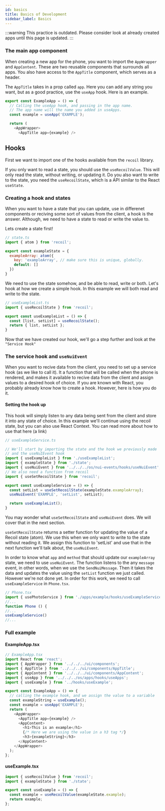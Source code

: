 ```yaml
---
id: basics
title: Basics of Development
sidebar_label: Basics
---
```

:::warning
This practice is outdated. Please consider look at already created apps until this page is updated.
:::

### The main app component
When creating a new app for the phone, you want to import the ``AppWrapper`` and ``AppContent``. These are two reusable components that surrounds all apps. You  also have access to the ``AppTitle`` component, which serves as a header.

The ``AppTitle`` takes in a prop called `app`. Here you can add any string you want, but as a good practice, use the ``useApp`` hook. Here is an example.

```js
export const ExampleApp = () => {
  // Calling the useApp hook, and passing in the app name. 
  // The app name will the name you added in useApps.
  const example = useApp('EXAMPLE');

  return (
    <AppWrapper>
      <AppTitle app={example} />
```

## Hooks
First we want to import one of the hooks available from the ``recoil`` library.


If you only want to read a state, you should use the ``useRecoilValue``. This will only read the state, without writing, or updating it. Do you also want to write to the state, you need the ``useRecoilState``, which is a API similar to the React ``useState``.

### Creating a hook and states
When you want to have a state that you can update, use in differenet components or reciving some sort of values from the client, a hook is the answer. Although, we need to have a state to read or write the value to.

Lets create a state first!

```js
// state.ts
import { atom } from 'recoil';

export const exampleState = {
  exampleArray: atom({
    key: 'exampleArray', // make sure this is unique, globally.
    default: []
  })
}
```

We need to use the state somehow, and be able to read, write or both. Let's hook at how we create a simple hook. In this example we will both read and write to the state.

```js
// useExampleList.ts
import { useRecoilState } from 'recoil';

export const useExampleList = () => {
  const [list, setList] = useRecoilState();
  return { list, setList };
}
```

Now that we have created our hook, we'll go a step further and look at the ``"Service Hook"``

### The service hook and ``useNuiEvent``
When you want to recive data from the client, you need to set up a service hook (as we like to call it). It a function that will be called when the phone is rendered, and makes it available to recive data from the client and assign values to a desired hook of choice. If you are known with React, you probably already know how to create a hook. However, here is how you do it.

#### Setting the hook up
This hook will simply listen to any data being sent from the client and store it into any state of choice. In this example we'll continue using the recoil state, but you can also use React Context. You can read more about how to use that here (a link)

```js
// useExampleService.ts

// We'll start by importing the state and the hook we previously made
// and the useNuIEvent hook
import { useExampleList } from './useExampleList';
import { exampleState } from './state';
import { useNuiEvent } from '../../../os/nui-events/hooks/useNuiEvent';
// We also need a function from recoil
import { useSetRecoilState } from 'recoil';

export const useExampleService = () => {
  const setList = useSetRecoilState(exampleState.exampleArray);
  useNuiEvent('EXAMPLE', 'setList', setList);

  return useExampleList();
}
```
You may wonder what `useSetRecoilState` and `useNuiEvent` does. We will cover that in the next section.

`useSetRecoilState` returns a setter function for updating the value of a Recoil state (atom). We use this when we only want to write to the state without reading it. We assign this function to 'setList' and use that in the next function we'll talk about, the `useNuiEvent`.

In order to know what `app` and `method` that should update our `exampleArray` state, we need to use `useNuiEvent`. The function listens to the any `message` event, in other words, when we use the `SendNuiMessage`. Then it takes the data and updates the value using the `setList` function we just called. However we're not done yet. In order for this work, we need to call `useExampleService` in `Phone.tsx`.

```js
// Phone.tsx
import { usePhotoService } from './apps/example/hooks/useExampleService';
//...
function Phone () {
//...
useExampleService()
//...
```






### Full example
#### ExampleApp.tsx
```js
// ExampleApp.tsx
import React from 'react';
import { AppWrapper } from '../../../ui/components';
import { AppTitle } from '../../../ui/components/AppTitle';
import { AppContent } from '../../../ui/components/AppContent';
import { useApp } from '../../../os/apps/hooks/useApps';
import { useExample } from '../hooks/useExample';

export const ExampleApp = () => {
  // calling the example hook, and we assign the value to a variable
  const exampleString = useExample();
  const example = useApp('EXAMPLE');
  return (
    <AppWrapper>
      <AppTitle app={example} />
      <AppContent>
        <h1>This is an example</h1>
        {/* Here we are using the value in a h3 tag */}
        <h3>{exampleString}</h3>
      </AppContent>
    </AppWrapper>
  );
};
```

#### useExample.tsx
```js
import { useRecoilValue } from 'recoil';
import { exampleState } from './state';

export const useExample = () => {
  const example = useRecoilValue(exampleState.example);
  return example;
};
```
